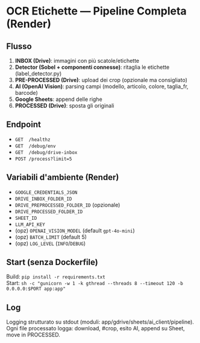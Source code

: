 # OCR Etichette — Pipeline Completa (Render)

## Flusso
1. **INBOX (Drive)**: immagini con più scatole/etichette
2. **Detector (Sobel + componenti connesse)**: ritaglia le etichette (label_detector.py)
3. **PRE-PROCESSED (Drive)**: upload dei crop (opzionale ma consigliato)
4. **AI (OpenAI Vision)**: parsing campi (modello, articolo, colore, taglia_fr, barcode)
5. **Google Sheets**: append delle righe
6. **PROCESSED (Drive)**: sposta gli originali

## Endpoint
- `GET  /healthz`
- `GET  /debug/env`
- `GET  /debug/drive-inbox`
- `POST /process?limit=5`

## Variabili d'ambiente (Render)
- `GOOGLE_CREDENTIALS_JSON`
- `DRIVE_INBOX_FOLDER_ID`
- `DRIVE_PREPROCESSED_FOLDER_ID`  (opzionale)
- `DRIVE_PROCESSED_FOLDER_ID`
- `SHEET_ID`
- `LLM_API_KEY`
- (opz) `OPENAI_VISION_MODEL` (default `gpt-4o-mini`)
- (opz) `BATCH_LIMIT` (default 5)
- (opz) `LOG_LEVEL` (`INFO`/`DEBUG`)

## Start (senza Dockerfile)
Build: `pip install -r requirements.txt`  
Start: `sh -c "gunicorn -w 1 -k gthread --threads 8 --timeout 120 -b 0.0.0.0:$PORT app:app"`

## Log
Logging strutturato su stdout (moduli: app/gdrive/sheets/ai_client/pipeline).  
Ogni file processato logga: download, #crop, esito AI, append su Sheet, move in PROCESSED.

